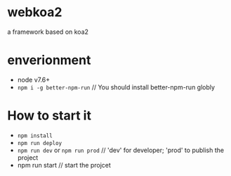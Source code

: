 # webkoa2
a framework based on koa2

# enverionment
- node v7.6+
- `npm i -g better-npm-run` // You should install better-npm-run globly

# How to start it
- `npm install`
- `npm run deploy`
- `npm run dev` or `npm run prod`     // 'dev' for developer; 'prod' to publish the project
- npm run start   // start the projcet